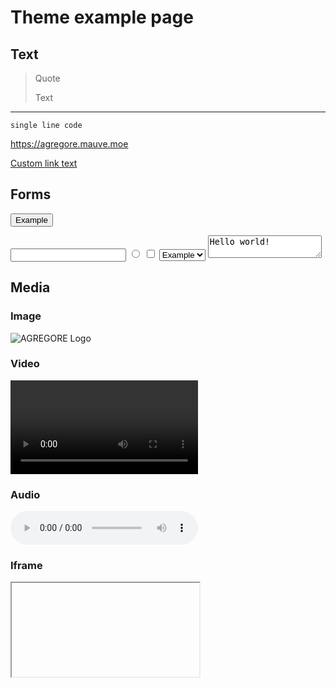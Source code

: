 # Theme example page

## Text

> Quote
> 
> Text

---

`single line code`

https://agregore.mauve.moe

[Custom link text](https://agregore.mauve.moe)


## Forms

<button>Example</button>

<input>

<input type="radio">
<input type="checkbox">
<select>
	<option selected>Example</option>
	<option>mple</option>
	<option>Exa</option>
</select>

<textarea>Hello world!</textarea>

## Media

### Image

![AGREGORE Logo](agregore://icon.svg)

### Video

<video controls></video>

### Audio

<audio controls></audio>

### Iframe

<iframe src="agregore://welcome"></iframe>
